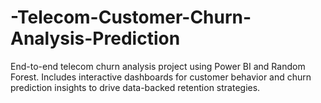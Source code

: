 # -Telecom-Customer-Churn-Analysis-Prediction
End-to-end telecom churn analysis project using Power BI and Random Forest. Includes interactive dashboards for customer behavior and churn prediction insights to drive data-backed retention strategies.
